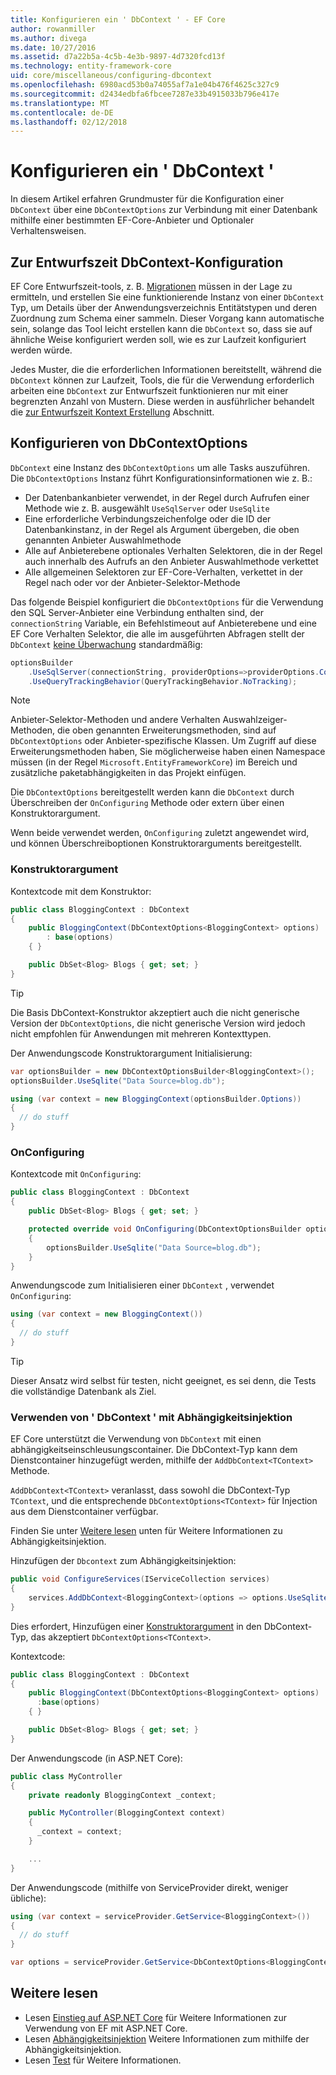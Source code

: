 ```yaml
---
title: Konfigurieren ein ' DbContext ' - EF Core
author: rowanmiller
ms.author: divega
ms.date: 10/27/2016
ms.assetid: d7a22b5a-4c5b-4e3b-9897-4d7320fcd13f
ms.technology: entity-framework-core
uid: core/miscellaneous/configuring-dbcontext
ms.openlocfilehash: 6980acd53b0a74055af7a1e04b476f4625c327c9
ms.sourcegitcommit: d2434edbfa6fbcee7287e33b4915033b796e417e
ms.translationtype: MT
ms.contentlocale: de-DE
ms.lasthandoff: 02/12/2018
---
```

# <a name="configuring-a-dbcontext"></a>Konfigurieren ein ' DbContext '

In diesem Artikel erfahren Grundmuster für die Konfiguration einer `DbContext` über eine `DbContextOptions` zur Verbindung mit einer Datenbank mithilfe einer bestimmten EF-Core-Anbieter und Optionaler Verhaltensweisen.

## <a name="design-time-dbcontext-configuration"></a>Zur Entwurfszeit DbContext-Konfiguration

EF Core Entwurfszeit-tools, z. B. [Migrationen](xref:core/managing-schemas/migrations/index) müssen in der Lage zu ermitteln, und erstellen Sie eine funktionierende Instanz von einer `DbContext` Typ, um Details über der Anwendungsverzeichnis Entitätstypen und deren Zuordnung zum Schema einer sammeln. Dieser Vorgang kann automatische sein, solange das Tool leicht erstellen kann die `DbContext` so, dass sie auf ähnliche Weise konfiguriert werden soll, wie es zur Laufzeit konfiguriert werden würde.

Jedes Muster, die die erforderlichen Informationen bereitstellt, während die `DbContext` können zur Laufzeit, Tools, die für die Verwendung erforderlich arbeiten eine `DbContext` zur Entwurfszeit funktionieren nur mit einer begrenzten Anzahl von Mustern. Diese werden in ausführlicher behandelt die [zur Entwurfszeit Kontext Erstellung](xref:core/miscellaneous/cli/dbcontext-creation) Abschnitt.

## <a name="configuring-dbcontextoptions"></a>Konfigurieren von DbContextOptions

`DbContext` eine Instanz des `DbContextOptions` um alle Tasks auszuführen. Die `DbContextOptions` Instanz führt Konfigurationsinformationen wie z. B.:

- Der Datenbankanbieter verwendet, in der Regel durch Aufrufen einer Methode wie z. B. ausgewählt `UseSqlServer` oder `UseSqlite`
- Eine erforderliche Verbindungszeichenfolge oder die ID der Datenbankinstanz, in der Regel als Argument übergeben, die oben genannten Anbieter Auswahlmethode
- Alle auf Anbieterebene optionales Verhalten Selektoren, die in der Regel auch innerhalb des Aufrufs an den Anbieter Auswahlmethode verkettet
- Alle allgemeinen Selektoren zur EF-Core-Verhalten, verkettet in der Regel nach oder vor der Anbieter-Selektor-Methode

Das folgende Beispiel konfiguriert die `DbContextOptions` für die Verwendung den SQL Server-Anbieter eine Verbindung enthalten sind, der `connectionString` Variable, ein Befehlstimeout auf Anbieterebene und eine EF Core Verhalten Selektor, die alle im ausgeführten Abfragen stellt der `DbContext` [keine Überwachung](xref:core/querying/tracking#no-tracking-queries) standardmäßig:

``` csharp
optionsBuilder
    .UseSqlServer(connectionString, providerOptions=>providerOptions.CommandTimeout(60))
    .UseQueryTrackingBehavior(QueryTrackingBehavior.NoTracking);
```

> [!NOTE]  
> Anbieter-Selektor-Methoden und andere Verhalten Auswahlzeiger-Methoden, die oben genannten Erweiterungsmethoden, sind auf `DbContextOptions` oder Anbieter-spezifische Klassen. Um Zugriff auf diese Erweiterungsmethoden haben, Sie möglicherweise haben einen Namespace müssen (in der Regel `Microsoft.EntityFrameworkCore`) im Bereich und zusätzliche paketabhängigkeiten in das Projekt einfügen.

Die `DbContextOptions` bereitgestellt werden kann die `DbContext` durch Überschreiben der `OnConfiguring` Methode oder extern über einen Konstruktorargument.

Wenn beide verwendet werden, `OnConfiguring` zuletzt angewendet wird, und können Überschreiboptionen Konstruktorarguments bereitgestellt.

### <a name="constructor-argument"></a>Konstruktorargument

Kontextcode mit dem Konstruktor:

``` csharp
public class BloggingContext : DbContext
{
    public BloggingContext(DbContextOptions<BloggingContext> options)
        : base(options)
    { }

    public DbSet<Blog> Blogs { get; set; }
}
```

> [!TIP]  
> Die Basis DbContext-Konstruktor akzeptiert auch die nicht generische Version der `DbContextOptions`, die nicht generische Version wird jedoch nicht empfohlen für Anwendungen mit mehreren Kontexttypen.

Der Anwendungscode Konstruktorargument Initialisierung:

``` csharp
var optionsBuilder = new DbContextOptionsBuilder<BloggingContext>();
optionsBuilder.UseSqlite("Data Source=blog.db");

using (var context = new BloggingContext(optionsBuilder.Options))
{
  // do stuff
}
```

### <a name="onconfiguring"></a>OnConfiguring

Kontextcode mit `OnConfiguring`:

``` csharp
public class BloggingContext : DbContext
{
    public DbSet<Blog> Blogs { get; set; }

    protected override void OnConfiguring(DbContextOptionsBuilder optionsBuilder)
    {
        optionsBuilder.UseSqlite("Data Source=blog.db");
    }
}
```

Anwendungscode zum Initialisieren einer `DbContext` , verwendet `OnConfiguring`:

``` csharp
using (var context = new BloggingContext())
{
  // do stuff
}
```

> [!TIP]
> Dieser Ansatz wird selbst für testen, nicht geeignet, es sei denn, die Tests die vollständige Datenbank als Ziel.

### <a name="using-dbcontext-with-dependency-injection"></a>Verwenden von ' DbContext ' mit Abhängigkeitsinjektion

EF Core unterstützt die Verwendung von `DbContext` mit einen abhängigkeitseinschleusungscontainer. Die DbContext-Typ kann dem Dienstcontainer hinzugefügt werden, mithilfe der `AddDbContext<TContext>` Methode.

`AddDbContext<TContext>` veranlasst, dass sowohl die DbContext-Typ `TContext`, und die entsprechende `DbContextOptions<TContext>` für Injection aus dem Dienstcontainer verfügbar.

Finden Sie unter [Weitere lesen](#more-reading) unten für Weitere Informationen zu Abhängigkeitsinjektion.

Hinzufügen der `Dbcontext` zum Abhängigkeitsinjektion:

``` csharp
public void ConfigureServices(IServiceCollection services)
{
    services.AddDbContext<BloggingContext>(options => options.UseSqlite("Data Source=blog.db"));
}
```

Dies erfordert, Hinzufügen einer [Konstruktorargument](#constructor-argument) in den DbContext-Typ, das akzeptiert `DbContextOptions<TContext>`.

Kontextcode:

``` csharp
public class BloggingContext : DbContext
{
    public BloggingContext(DbContextOptions<BloggingContext> options)
      :base(options)
    { }

    public DbSet<Blog> Blogs { get; set; }
}
```

Der Anwendungscode (in ASP.NET Core):

``` csharp
public class MyController
{
    private readonly BloggingContext _context;

    public MyController(BloggingContext context)
    {
      _context = context;
    }

    ...
}
```

Der Anwendungscode (mithilfe von ServiceProvider direkt, weniger übliche):

``` csharp
using (var context = serviceProvider.GetService<BloggingContext>())
{
  // do stuff
}

var options = serviceProvider.GetService<DbContextOptions<BloggingContext>>();
```

## <a name="more-reading"></a>Weitere lesen

* Lesen [Einstieg auf ASP.NET Core](../get-started/aspnetcore/index.md) für Weitere Informationen zur Verwendung von EF mit ASP.NET Core.
* Lesen [Abhängigkeitsinjektion](https://docs.microsoft.com/aspnet/core/fundamentals/dependency-injection) Weitere Informationen zum mithilfe der Abhängigkeitsinjektion.
* Lesen [Test](testing/index.md) für Weitere Informationen.

